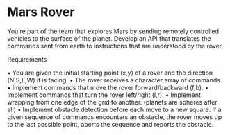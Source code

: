 # Mars Rover

You’re part of the team that explores Mars by sending remotely controlled vehicles to the surface of the planet. Develop an API that translates the commands sent from earth to instructions that are understood by the rover.

Requirements

• You are given the initial starting point (x,y) of a rover and the direction (N,S,E,W) it is facing.
• The rover receives a character array of commands.
• Implement commands that move the rover forward/backward (f,b).
• Implement commands that turn the rover left/right (l,r).
• Implement wrapping from one edge of the grid to another. (planets are spheres after all)
• Implement obstacle detection before each move to a new square. If a given sequence of commands encounters an obstacle, the rover moves up to the last possible point, aborts the sequence and reports the obstacle.
